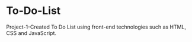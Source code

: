 # To-Do-List
Project-1-Created To Do List using front-end technologies such as HTML, CSS and JavaScript.
